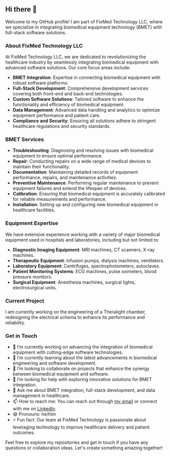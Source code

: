 ## Hi there 👋

<!--
**your_username/your_username** is a ✨ _special_ ✨ repository because its `README.md` (this file) appears on your GitHub profile.
-->

Welcome to my GitHub profile! I am part of FixMed Technology LLC, where we specialize in integrating biomedical equipment technology (BMET) with full-stack software solutions.

### About FixMed Technology LLC

At FixMed Technology LLC, we are dedicated to revolutionizing the healthcare industry by seamlessly integrating biomedical equipment with advanced software solutions. Our core focus areas include:

- **BMET Integration**: Expertise in connecting biomedical equipment with robust software platforms.
- **Full-Stack Development**: Comprehensive development services covering both front-end and back-end technologies.
- **Custom Software Solutions**: Tailored software to enhance the functionality and efficiency of biomedical equipment.
- **Data Management**: Advanced data handling and analytics to optimize equipment performance and patient care.
- **Compliance and Security**: Ensuring all solutions adhere to stringent healthcare regulations and security standards.

### BMET Services

- **Troubleshooting**: Diagnosing and resolving issues with biomedical equipment to ensure optimal performance.
- **Repair**: Conducting repairs on a wide range of medical devices to maintain their functionality.
- **Documentation**: Maintaining detailed records of equipment performance, repairs, and maintenance activities.
- **Preventive Maintenance**: Performing regular maintenance to prevent equipment failures and extend the lifespan of devices.
- **Calibration**: Ensuring that biomedical equipment is accurately calibrated for reliable measurements and performance.
- **Installation**: Setting up and configuring new biomedical equipment in healthcare facilities.

### Equipment Expertise

We have extensive experience working with a variety of major biomedical equipment used in hospitals and laboratories, including but not limited to:

- **Diagnostic Imaging Equipment**: MRI machines, CT scanners, X-ray machines.
- **Therapeutic Equipment**: Infusion pumps, dialysis machines, ventilators.
- **Laboratory Equipment**: Centrifuges, spectrophotometers, autoclaves.
- **Patient Monitoring Systems**: ECG machines, pulse oximeters, blood pressure monitors.
- **Surgical Equipment**: Anesthesia machines, surgical lights, electrosurgical units.

### Current Project

I am currently working on the engineering of a Theralight chamber, redesigning the electrical schema to enhance its performance and reliability.

### Get in Touch

- 🔭 I’m currently working on advancing the integration of biomedical equipment with cutting-edge software technologies.
- 🌱 I’m currently learning about the latest advancements in biomedical engineering and software development.
- 👯 I’m looking to collaborate on projects that enhance the synergy between biomedical equipment and software.
- 🤔 I’m looking for help with exploring innovative solutions for BMET integration.
- 💬 Ask me about BMET integration, full-stack development, and data management in healthcare.
- 📫 How to reach me: You can reach out through [my email](mailto:oackland0@gmail.com) or connect with me on [LinkedIn](https://www.linkedin.com/in/oacklandtoro).
- 😄 Pronouns: he/him
- ⚡ Fun fact: Our team at FixMed Technology is passionate about leveraging technology to improve healthcare delivery and patient outcomes.

Feel free to explore my repositories and get in touch if you have any questions or collaboration ideas. Let's create something amazing together!

<!-- You can include some additional information here if you like. -->
